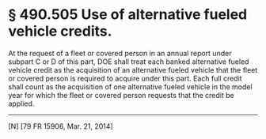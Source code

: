 # § 490.505   Use of alternative fueled vehicle credits.

At the request of a fleet or covered person in an annual report under subpart C or D of this part, DOE shall treat each banked alternative fueled vehicle credit as the acquisition of an alternative fueled vehicle that the fleet or covered person is required to acquire under this part. Each full credit shall count as the acquisition of one alternative fueled vehicle in the model year for which the fleet or covered person requests that the credit be applied.



---

[N] [79 FR 15906, Mar. 21, 2014]




